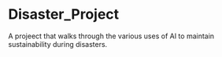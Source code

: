 # Disaster_Project
A projeect that walks through the various uses of AI to maintain sustainability during disasters.
